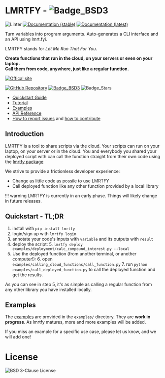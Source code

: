 # LMRTFY - ![Badge_BSD3](https://img.shields.io/badge/license-BSD--3-green)

![Linter](https://github.com/lmrtfy/lmrtfy/workflows/linter/badge.svg) 
[![Documentation (stable)](https://github.com/lmrtfy/lmrtfy/actions/workflows/publish_github_pages_stable.yml/badge.svg)](https://docs.lmrt.fyi/stable)
[![Documentation (latest)](https://github.com/lmrtfy/lmrtfy/actions/workflows/publish_github_pages_latest.yml/badge.svg)](https://docs.lmrt.fyi/latest)


Turn variables into program arguments. Auto-generates a CLI interface and an API using lmrt.fyi.


LMRTFY stands for _Let Me Run That For You_.

**Create functions that run in the cloud, on your servers or even on your laptop.<br>
Call them from code, anywhere, just like a regular function.**

[![Offical site](https://img.shields.io/badge/website-lmrt.fyi-blue?style=for-the-badge)](https://lmrt.fyi)

[![GitHub Repository](https://img.shields.io/badge/repository-GitHub-blue?style=for-the-badge)](https://github.com/lmrtfy/lmrtfy)
[![Badge_BSD3](https://img.shields.io/badge/license-BSD--3-green?style=for-the-badge)](https://github.com/lmrtfy/lmrtfy/blob/main/LICENSE)
![Badge_Stars](https://img.shields.io/github/stars/lmrtfy/lmrtfy?style=for-the-badge)

* [Quickstart Guide](quickstart.md)
* [Tutorial](tutorial/installation.md)
* [Examples](examples/starting_example.md)
* [API Reference](api_reference/annotation.md)
* [How to report issues](report_bugs.md) and [how to contribute](contributing.md)

## Introduction

LMRTFY is a tool to share scripts via the cloud. Your scripts can run on your laptop, on your server
or in the cloud. You and everybody you shared your deployed script with can call the function straight
from their own code using the [lmrtfy package](https://pypi.org/project/lmrtfy/)

We strive to provide a frictionless developer experience:

* Change as little code as possile to use LMRTFY
* Call deployed function like any other function provided by a local library

!!! warning
LMRTFY is currently in an early phase. Things will likely change in future releases.


## Quickstart - TL;DR
1. install with `pip install lmrtfy`
2. login/sign up with `lmrtfy login`
3. annotate your code's inputs with `variable` and its outputs with `result`
4. deploy the script:
    5.  `lmrtfy deploy examples/deployment/calc_compound_interest.py --local`
5. Use the deployed function (from another terminal, or another computer!):
    6. open `examples/calling_cloud_functions/call_function.py`
    7. run `python examples/call_deployed_function.py` to call the deployed function and get the results.

As you can see in step 5, it's as simple as calling a regular function from any other library
you have installed locally.

## Examples
The [examples](examples/starting_example.md) are provided in the `examples/` directory. They are **work in progress**. As lmrtfy
matures, more and more examples will be added.

If you miss an example for a specific use case, please let us know, and we will add one!

# License
![BSD 3-Clause License](https://github.com/lmrtfy/lmrtfy/blob/main/LICENSE)
